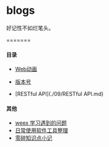 # blogs

好记性不如烂笔头。

=======

#### 目录

- [Web动画](./08/web-animate.md)

- [版本号](./08/version-number.md)

- [RESTful API](./09/RESTful API.md)



#### 其他

- [weex 学习遇到的问题](./qa/weex.md)
- [日常使用软件工具整理](./other/tool.md)
- [零碎知识点小记](./other/tips.md)